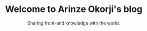 ---
title: Welcome to Arinze Okorji's blog
subtitle: Sharing front-end knowledge with the world.
banner:
  src: banner.jpg
  caption: Alexey Topolyanskiy
  href: https://unsplash.com/photos/-oWyJoSqBRM
---